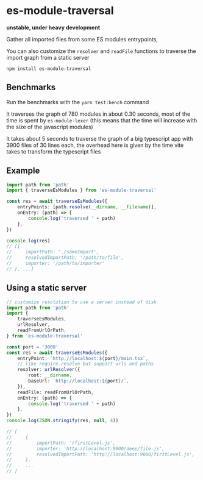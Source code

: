 # es-module-traversal

**unstable, under heavy development**

Gather all imported files from some ES modules entrypoints,

You can also customize the `resolver` and `readFile` functions to traverse the import graph from a static server

```
npm install es-module-traversal
```

## Benchmarks

Run the benchmarks with the `yarn test:bench` command

It traverses the graph of 780 modules in about 0.30 seconds, most of the time is spent by `es-module-lexer` (this means that the time will increase with the size of the javascript modules)

It takes about 5 seconds to traverse the graph of a big typescript app with 3900 files of 30 lines each, the overhead here is given by the time vite takes to transform the typescript files

## Example

```ts
import path from 'path'
import { traverseEsModules } from 'es-module-traversal'

const res = await traverseEsModules({
    entryPoints: [path.resolve(__dirname, __filename)],
    onEntry: (path) => {
        console.log('traversed ' + path)
    },
})

console.log(res)
// [{
//     importPath: './someImport',
//     resolvedImportPath: '/path/to/file',
//     importer: '/path/to/importer'
// }, ...]
```

## Using a static server

```ts
// customize resolution to use a server instead of disk
import path from 'path'
import {
    traverseEsModules,
    urlResolver,
    readFromUrlOrPath,
} from 'es-module-traversal'

const port = '3000'
const res = await traverseEsModules({
    entryPoint: `http://localhost:${port}/main.tsx`,
    // like require.resolve but support urls and paths
    resolver: urlResolver({
        root: __dirname,
        baseUrl: `http://localhost:${port}/`,
    }),
    readFile: readFromUrlOrPath,
    onEntry: (path) => {
        console.log('traversed ' + path)
    },
})
console.log(JSON.stringify(res, null, 4))

// [
//     {
//         importPath: '/firstLevel.js',
//         importer: 'http://localhost:9000/deep/file.js',
//         resolvedImportPath: 'http://localhost:9000/firstLevel.js',
//     },
//     ...
// ]
```
